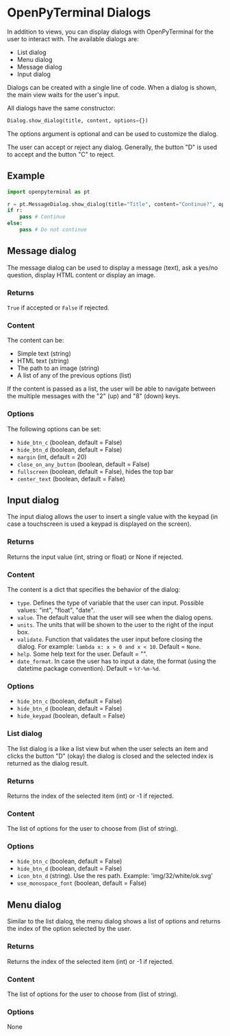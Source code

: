 # OpenPyTerminal Dialogs

In addition to views, you can display dialogs with OpenPyTerminal for the user to interact with. The available dialogs are:

* List dialog
* Menu dialog
* Message dialog
* Input dialog

Dialogs can be created with a single line of code. When a dialog is shown, the main view waits for the user's input.

All dialogs have the same constructor:
```python
Dialog.show_dialog(title, content, options={})
```

The options argument is optional and can be used to customize the dialog.

The user can accept or reject any dialog. Generally, the button "D" is used to accept and the button "C" to reject.

## Example

```python
import openpyterminal as pt

r = pt.MessageDialog.show_dialog(title="Title", content="Continue?", options={})
if r:
    pass # Continue
else:
    pass # Do not continue

```

## Message dialog

The message dialog can be used to display a message (text), ask a yes/no question, display HTML content or display an image.

### Returns

`True` if accepted or `False` if rejected.

### Content

The content can be:

* Simple text (string)
* HTML text (string)
* The path to an image (string)
* A list of any of the previous options (list)

If the content is passed as a list, the user will be able to navigate between the multiple messages with the "2" (up) and "8" (down) keys.

### Options

The following options can be set:

* `hide_btn_c` (boolean, default = False)
* `hide_btn_d` (boolean, default = False)
* `margin` (int, default = 20)
* `close_on_any_button` (boolean, default = False)
* `fullscreen` (boolean, default = False), hides the top bar
* `center_text` (boolean, default = False)


## Input dialog

The input dialog allows the user to insert a single value with the keypad (in case a touchscreen is used a keypad is displayed on the screen).

### Returns

Returns the input value (int, string or float) or None if rejected.

### Content

The content is a dict that specifies the behavior of the dialog:

* `type`. Defines the type of variable that the user can input. Possible values: "int", "float", "date".
* `value`. The default value that the user will see when the dialog opens.
* `units`. The units that will be shown to the user to the right of the input box.
* `validate`. Function that validates the user input before closing the dialog. For example: `lambda x: x > 0 and x < 10`. Default = `None`. 
* `help`. Some help text for the user. Default = "".
* `date_format`. In case the user has to input a date, the format (using the datetime package convention). Default = `%Y-%m-%d`.


### Options

* `hide_btn_c` (boolean, default = False)
* `hide_btn_d` (boolean, default = False)
* `hide_keypad` (boolean, default = False)

### List dialog

The list dialog is a like a list view but when the user selects an item and clicks the button "D" (okay) the dialog is closed and the selected index is returned as the dialog result.

### Returns

Returns the index of the selected item (int) or -1 if rejected.

### Content

The list of options for the user to choose from (list of string).

### Options

* `hide_btn_c` (boolean, default = False)
* `hide_btn_d` (boolean, default = False)
* `icon_btn_d` (string). Use the res path. Example: 'img/32/white/ok.svg'
* `use_monospace_font` (boolean, default = False)

## Menu dialog

Similar to the list dialog, the menu dialog shows a list of options and returns the index of the option selected by the user.

### Returns

Returns the index of the selected item (int) or -1 if rejected.

### Content

The list of options for the user to choose from (list of string).

### Options

None





